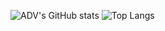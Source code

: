 ![ADV's GitHub stats](https://github-readme-stats.vercel.app/api?username=adevien&show_icons=true&theme=ayu-mirage) ![Top Langs](https://github-readme-stats.vercel.app/api/top-langs/?username=adevien&hide=html,css&theme=ayu-mirage)
